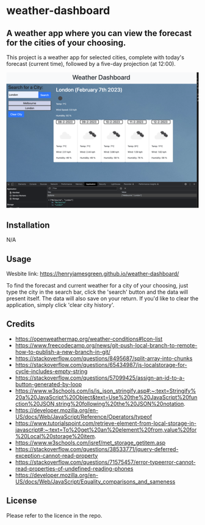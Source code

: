 # weather-dashboard

## A weather app where you can view the forecast for the cities of your choosing.

This project is a weather app for selected cities, complete with today's forecast (current time), followed by a five-day projection (at 12:00).

![](screengrab1.png)

## Installation

N/A

## Usage

Wesbite link: https://henryjamesgreen.github.io/weather-dashboard/

To find the forecast and current weather for a city of your choosing, just type the city in the search bar, click the 'search' button and the data will present itself. The data will also save on your return. If you'd like to clear the application, simply click 'clear city history'.

## Credits

- https://openweathermap.org/weather-conditions#Icon-list
- https://www.freecodecamp.org/news/git-push-local-branch-to-remote-how-to-publish-a-new-branch-in-git/
- https://stackoverflow.com/questions/8495687/split-array-into-chunks
- https://stackoverflow.com/questions/65434987/js-localstorage-for-cycle-includes-empty-string
- https://stackoverflow.com/questions/57099425/assign-an-id-to-a-button-generated-by-loop
- https://www.w3schools.com/js/js_json_stringify.asp#:~:text=Stringify%20a%20JavaScript%20Object&text=Use%20the%20JavaScript%20function%20JSON,string%20following%20the%20JSON%20notation.
- https://developer.mozilla.org/en-US/docs/Web/JavaScript/Reference/Operators/typeof
- https://www.tutorialspoint.com/retrieve-element-from-local-storage-in-javascript#:~:text=To%20get%20an%20element%20from,value%20for%20Local%20storage%20item.
- https://www.w3schools.com/jsref/met_storage_getitem.asp
- https://stackoverflow.com/questions/38533771/jquery-deferred-exception-cannot-read-property
- https://stackoverflow.com/questions/71575457/error-typeerror-cannot-read-properties-of-undefined-reading-phones
- https://developer.mozilla.org/en-US/docs/Web/JavaScript/Equality_comparisons_and_sameness

## License

Please refer to the licence in the repo.
